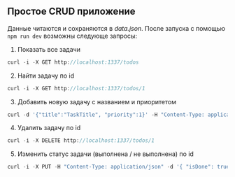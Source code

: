 ## Простое CRUD приложение

Данные читаются и сохраняются в _data.json_.
После запуска с помощью `npm run dev` возможны следующе запросы:

1. Показать все задачи

```javascript
curl -i -X GET http://localhost:1337/todos
```
 
2. Найти задачу по id

```javascript
curl -i -X GET http://localhost:1337/todos/1
```

3. Добавить новую задачу с названием и приоритетом

```javascript
curl -d '{"title":"TaskTitle", "priority":1}' -H "Content-Type: application/json" -X POST http://localhost:1337/todos
```

4. Удалить задачу по id

```javascript
curl -i -X DELETE http://localhost:1337/todos/1
```

5. Изменить статус задачи (выполнена / не выполнена) по id

```javascript
curl -i -X PUT -H "Content-Type: application/json" -d '{ "isDone": true}'  http://localhost:1337/todos/2
```
